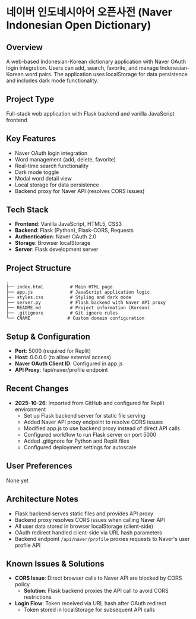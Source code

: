# 네이버 인도네시아어 오픈사전 (Naver Indonesian Open Dictionary)

## Overview
A web-based Indonesian-Korean dictionary application with Naver OAuth login integration. Users can add, search, favorite, and manage Indonesian-Korean word pairs. The application uses localStorage for data persistence and includes dark mode functionality.

## Project Type
Full-stack web application with Flask backend and vanilla JavaScript frontend

## Key Features
- Naver OAuth login integration
- Word management (add, delete, favorite)
- Real-time search functionality
- Dark mode toggle
- Modal word detail view
- Local storage for data persistence
- Backend proxy for Naver API (resolves CORS issues)

## Tech Stack
- **Frontend**: Vanilla JavaScript, HTML5, CSS3
- **Backend**: Flask (Python), Flask-CORS, Requests
- **Authentication**: Naver OAuth 2.0
- **Storage**: Browser localStorage
- **Server**: Flask development server

## Project Structure
```
.
├── index.html          # Main HTML page
├── app.js              # JavaScript application logic
├── styles.css          # Styling and dark mode
├── server.py           # Flask backend with Naver API proxy
├── README.md           # Project information (Korean)
├── .gitignore          # Git ignore rules
└── CNAME              # Custom domain configuration
```

## Setup & Configuration
- **Port**: 5000 (required for Replit)
- **Host**: 0.0.0.0 (to allow external access)
- **Naver OAuth Client ID**: Configured in app.js
- **API Proxy**: /api/naver/profile endpoint

## Recent Changes
- **2025-10-26**: Imported from GitHub and configured for Replit environment
  - Set up Flask backend server for static file serving
  - Added Naver API proxy endpoint to resolve CORS issues
  - Modified app.js to use backend proxy instead of direct API calls
  - Configured workflow to run Flask server on port 5000
  - Added .gitignore for Python and Replit files
  - Configured deployment settings for autoscale

## User Preferences
None yet

## Architecture Notes
- Flask backend serves static files and provides API proxy
- Backend proxy resolves CORS issues when calling Naver API
- All user data stored in browser localStorage (client-side)
- OAuth redirect handled client-side via URL hash parameters
- Backend endpoint `/api/naver/profile` proxies requests to Naver's user profile API

## Known Issues & Solutions
- **CORS Issue**: Direct browser calls to Naver API are blocked by CORS policy
  - **Solution**: Flask backend proxies the API call to avoid CORS restrictions
- **Login Flow**: Token received via URL hash after OAuth redirect
  - Token stored in localStorage for subsequent API calls
